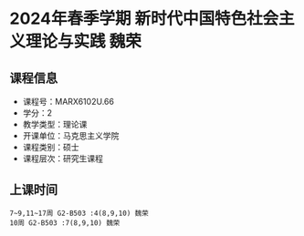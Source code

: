 # 2024年春季学期 新时代中国特色社会主义理论与实践 魏荣






## 课程信息

- 课程号：MARX6102U.66
- 学分：2
- 教学类型：理论课
- 开课单位：马克思主义学院
- 课程类别：硕士
- 课程层次：研究生课程

## 上课时间

```
7~9,11~17周 G2-B503 :4(8,9,10) 魏荣
10周 G2-B503 :7(8,9,10) 魏荣
```

